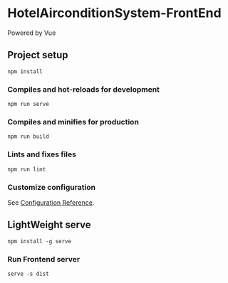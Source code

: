 # HotelAirconditionSystem-FrontEnd

Powered by Vue

## Project setup
```
npm install
```

### Compiles and hot-reloads for development
```
npm run serve
```

### Compiles and minifies for production
```
npm run build
```

### Lints and fixes files
```
npm run lint
```

### Customize configuration
See [Configuration Reference](https://cli.vuejs.org/config/).

## LightWeight serve
```
npm install -g serve
```
### Run Frontend server
```
serve -s dist
```

